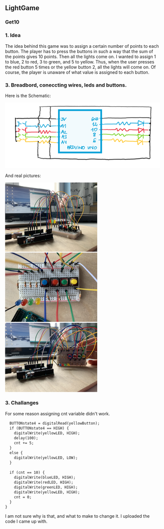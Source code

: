 ## LightGame
### Get10

### 1. Idea
The idea behind this game was to assign a certain number of points to each button. The player has to press the buttons in such a way that the sum of the points gives 10 points. Then all the lights come on. I wanted to assign 1 to blue, 2 to red, 3 to green, and 5 to yellow. Thus, when the user presses the red button 5 times or the yellow button 2, all the lights will come on. Of course, the player is unaware of what value is assigned to each button.

### 3. Breadbord, coneccting wires, leds and buttons.
Here is the Schematic:

<img src="https://github.com/martapienkosz/interactivemedia/blob/master/Media/nov30.png" width="900">

And real pictures:

<img src="https://github.com/martapienkosz/interactivemedia/blob/master/Media/nov31.jpg" width="300"> <img src="https://github.com/martapienkosz/interactivemedia/blob/master/Media/nov32.jpg" width="300"> <img src="https://github.com/martapienkosz/interactivemedia/blob/master/Media/nov33.jpg" width="300">


### 3. Challanges
For some reason assigning cnt variable didn't work.
````
  BUTTONstate4 = digitalRead(yellowButton);
  if (BUTTONstate4 == HIGH) {
    digitalWrite(yellowLED, HIGH);
    delay(100);
    cnt += 5;
  }
  else {
    digitalWrite(yellowLED, LOW);
  }

  if (cnt == 10) {
    digitalWrite(blueLED, HIGH);
    digitalWrite(redLED, HIGH);
    digitalWrite(greenLED, HIGH);
    digitalWrite(yellowLED, HIGH);
    cnt = 0;
  }
}
````
 I am not sure why is that, and what to make to change it. I uploaded the code I came up with.
